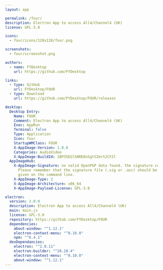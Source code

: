 ```yaml
---
layout: app

permalink: /four/
description: Electron App to access All4/Channel4 (UK)
license: GPL-3.0

icons:
  - four/icons/128x128/four.png

screenshots:
  - four/screenshot.png

authors:
  - name: FYDesktop
    url: https://github.com/FYDesktop

links:
  - type: GitHub
    url: FYDesktop/FOUR
  - type: Download
    url: https://github.com/FYDesktop/FOUR/releases

desktop:
  Desktop Entry:
    Name: FOUR
    Comment: Electron App to access All4/Channel4 (UK)
    Exec: AppRun
    Terminal: false
    Type: Application
    Icon: four
    StartupWMClass: FOUR
    X-AppImage-Version: 1.0.0
    Categories: AudioVideo
    X-AppImage-BuildId: 1BP35EGlSNRE8nSgtSZmrSJCF2l
  AppImageHub:
    X-AppImage-Signature: no valid OpenPGP data found. the signature could not be verified.
      Please remember that the signature file (.sig or .asc) should be the first file
      given on the command line.
    X-AppImage-Type: 2
    X-AppImage-Architecture: x86_64
    X-AppImage-Payload-License: GPL-3.0

electron:
  version: 1.0.0
  description: Electron App to access All4/Channel4 (UK)
  main: main.js
  license: GPL-3.0
  repository: https://github.com/FYDesktop/FOUR
  dependencies:
    about-window: "^1.12.1"
    electron-context-menu: "^0.10.0"
    npm: "^6.4.1"
  devDependancies:
    electron: "^2.0.11"
    electron-builder: "^20.28.4"
    electron-context-menu: "^0.10.0"
    about-window: "^1.12.1"
---
```

